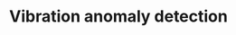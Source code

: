 ---
layout: page
title: Vibration anomaly detection
description: Vibration anomaly detection with ardunio and denoising autoencoder
img: assets/img/anomalie_detection.png
importance: 2
category: IA
redirect: https://github.com/AntoninLfv/DataScience_IoT_projects/tree/main/Projets/Anomalies_vibratoires_accelerometre_AE_debruitage
---